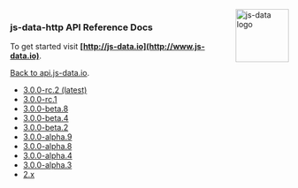 <img src="https://raw.githubusercontent.com/js-data/js-data/master/js-data.png" alt="js-data logo" title="js-data" align="right" width="96" height="96" />

### js-data-http API Reference Docs

To get started visit __[http://js-data.io](http://www.js-data.io)__.

[Back to api.js-data.io](http://api.js-data.io).

* [3.0.0-rc.2 (latest)](http://api.js-data.io/js-data-http/3.0.0-rc.2/index.html)
* [3.0.0-rc.1](http://api.js-data.io/js-data-http/3.0.0-rc.1/index.html)
* [3.0.0-beta.8](http://api.js-data.io/js-data-http/3.0.0-beta.8/index.html)
* [3.0.0-beta.4](http://api.js-data.io/js-data-http/3.0.0-beta.4/index.html)
* [3.0.0-beta.2](http://api.js-data.io/js-data-http/3.0.0-beta.2/index.html)
* [3.0.0-alpha.9](http://api.js-data.io/js-data-http/3.0.0-alpha.9/index.html)
* [3.0.0-alpha.8](http://api.js-data.io/js-data-http/3.0.0-alpha.8/index.html)
* [3.0.0-alpha.4](http://api.js-data.io/js-data-http/3.0.0-alpha.4/index.html)
* [3.0.0-alpha.3](http://api.js-data.io/js-data-http/3.0.0-alpha.3/index.html)
* [2.x](http://js-data.io/v2.8/docs/home)
